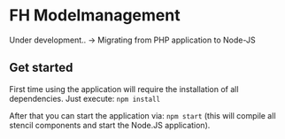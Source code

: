 # FH Modelmanagement

Under development..
-> Migrating from PHP application to Node-JS

## Get started
First time using the application will require the installation of all dependencies. Just execute: 
``` npm install ```

After that you can start the application via: 
``` npm start ``` (this will compile all stencil components and start the Node.JS application).
